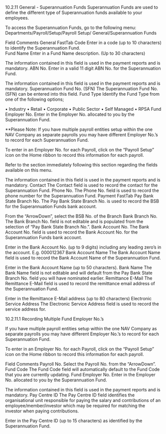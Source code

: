 10.2.11	General - Superannuation Funds
Superannuation Funds are used to define the different type of Superannuation funds available to your employees.  

To access the Superannuation Funds, go to the following menu:
Departments/Payroll/Setup/Payroll Setup/ General/Superannuation Funds
 

 

Field	Comments
General FastTab
Code	Enter in a code (up to 10 characters) to identify the Superannuation Fund.   
Fund Name	Enter in a Fund Name description. (Up to 30 characters) 

The information contained in this field is used in the payment reports and is mandatory.
ABN No.	Enter in a valid 11 digit ABN No. for the Superannuation Fund.

The information contained in this field is used in the payment reports and is mandatory.
Superannuation Fund No. (SFN)	The Superannuation Fund No. (SFN) can be entered into this field.
Fund Type	Identify the Fund Type from one of the following options;

•	Industry
•	Retail
•	Corporate
•	Public Sector
•	Self Managed
•	RPSA
Fund Employer No.	Enter in the Employer No. allocated to you by the Superannuation Fund.  

**Please Note: If you have multiple payroll entities setup within the one NAV Company as separate payrolls you may have different Employer No.’s to record for each Superannuation Fund. 

To enter in an Employer No. for each Payroll, click on the “Payroll Setup” icon on the Home ribbon to record this information for each payroll.

   

Refer to the section immediately following this section regarding the fields available on this menu.

The information contained in this field is used in the payment reports and is mandatory. 
Contact	The Contact field is used to record the contact for the Superannuation Fund.
Phone No.	The Phone No. field is used to record the phone number for the Superannuation Fund.
Payment FastTab	
Pay Bank State Branch No.	The Pay Bank State Branch No. is used to record the BSB for the Superannuation Funds bank account.

From the “ArrowDown”, select the BSB No. of the Branch 
Bank Branch No.	The Bank Branch No. field is not editable and is populated from the selection of “Pay Bank State Branch No.”.
Bank Account No.	The Bank Account No. field is used to record the Bank Account No. for the Superannuation Funds bank account.

Enter in the Bank Account No. (up to 9 digits) including any leading zero’s in the account. E.g. 000012367
Bank Account Name	The Bank Account Name field is used to record the Bank Account Name of the Superannuation Fund.

Enter in the Bank Account Name (up to 50 characters).
Bank Name	The Bank Name field is not editable and will default from the Pay Bank State Branch No. field you will have nominated earlier.
Remittance E-Mail	The Remittance E-Mail field is used to record the remittance email address of the Superannuation Fund.

Enter in the Remittance E-Mail address (up to 80 characters)
Electronic Service Address	The Electronic Service Address field is used to record the service address for.

10.2.11.1	Recording Multiple Fund Employer No.’s

If you have multiple payroll entities setup within the one NAV Company as separate payrolls you may have different Employer No.’s to record for each Superannuation Fund. 

To enter in an Employer No. for each Payroll, click on the “Payroll Setup” icon on the Home ribbon to record this information for each payroll.

 

 

Field	Comments
Payroll No.	Select the Payroll No. from the “ArrowDown”.
Fund Code	The Fund Code field will automatically default to the Fund Code that you are currently updating.
Fund Employer No.	Enter in the Employer No. allocated to you by the Superannuation Fund.  

The information contained in this field is used in the payment reports and is mandatory. 
Pay Centre ID	The Pay Centre ID field identifies the organisational unit responsible for paying the salary and contributions of an employee/member/investor which may be required for matching the investor when paying contributions.

Enter in the Pay Centre ID (up to 15 characters) as identified by the Superannuation Fund.
